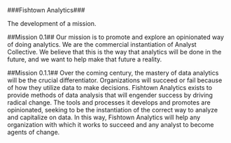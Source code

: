 ###Fishtown Analytics###

The development of a mission.

##Mission 0.1##
Our mission is to promote and explore an opinionated way of doing analytics. We are the commercial instantiation of Analyst Collective. We believe that this is the way that analytics will be done in the future, and we want to help make that future a reality.

##Mission 0.1.1##
Over the coming century, the mastery of data analytics will be the crucial differentiator. Organizations will succeed or fail because of how they utilize data to make decisions. Fishtown Analytics exists to provide methods of data analysis that will engender success by driving radical change. The tools and processes it develops and promotes are opinionated, seeking to be the instantiation of the correct way to analyze and capitalize on data. In this way, Fishtown Analytics will help any organization with which it works to succeed and any analyst to become agents of change.
